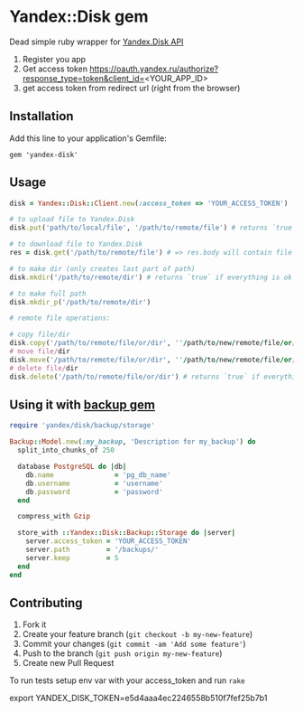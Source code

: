 # Yandex::Disk gem

Dead simple ruby wrapper for [Yandex.Disk API](http://api.yandex.ru/disk/doc/dg/concepts/about.xml)

1. Register you app
2. Get access token https://oauth.yandex.ru/authorize?response_type=token&client_id=<YOUR_APP_ID>
3. get access token from redirect url (right from the browser)

## Installation

Add this line to your application's Gemfile:

    gem 'yandex-disk'

## Usage

```ruby
disk = Yandex::Disk::Client.new(:access_token => 'YOUR_ACCESS_TOKEN')

# to upload file to Yandex.Disk
disk.put('path/to/local/file', '/path/to/remote/file') # returns `true` if everything is ok

# to download file to Yandex.Disk
res = disk.get('/path/to/remote/file') # => res.body will contain file

# to make dir (only creates last part of path)
disk.mkdir('/path/to/remote/dir') # returns `true` if everything is ok

# to make full path
disk.mkdir_p('/path/to/remote/dir')

# remote file operations:

# copy file/dir
disk.copy('/path/to/remote/file/or/dir', ''/path/to/new/remote/file/or/dir')
# move file/dir
disk.move('/path/to/remote/file/or/dir', ''/path/to/new/remote/file/or/dir')
# delete file/dir
disk.delete('/path/to/remote/file/or/dir') # returns `true` if everything is ok
```

## Using it with [backup gem](https://github.com/meskyanichi/backup)

```ruby
require 'yandex/disk/backup/storage'

Backup::Model.new(:my_backup, 'Description for my_backup') do
  split_into_chunks_of 250

  database PostgreSQL do |db|
    db.name               = 'pg_db_name'
    db.username           = 'username'
    db.password           = 'password'
  end

  compress_with Gzip

  store_with ::Yandex::Disk::Backup::Storage do |server|
    server.access_token = 'YOUR_ACCESS_TOKEN'
    server.path         = '/backups/'
    server.keep         = 5
  end
end
```

## Contributing

1. Fork it
2. Create your feature branch (`git checkout -b my-new-feature`)
3. Commit your changes (`git commit -am 'Add some feature'`)
4. Push to the branch (`git push origin my-new-feature`)
5. Create new Pull Request

To run tests setup env var with your access_token and run `rake`

export YANDEX_DISK_TOKEN=e5d4aaa4ec2246558b510f7fef25b7b1
